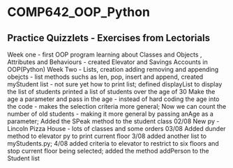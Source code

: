 # COMP642_OOP_Python

## Practice Quizzlets - Exercises from Lectorials

 Week one - first OOP program learning about Classes and Objects , Attributes and Behaviours - created Elevator and Savings Accounts in OOP(Python)
 Week Two - Lists, creation adding removing and appending obejcts - list methods suchs as len, pop, insert and append, created myStudent list - not sure yet how to print list;
 defined displayList to display the list of students
 printed a list of students over the age of 30
Make the age a parameter and pass in the age - instead of hard coding the age into the code - makes the selection criteria more general;
Now we can count the number of old students - making it more general by passing anAge as a parameter;
Added the SPeak method to the student class
02/08 New py - Lincoln Pizza House - lots of classes and some orders
03/08 Added dunder method to elevator py to print current floor
3/08 added another list to myStudents.py;
4/08 added criteria to elevator to restrict to six floors and stop current floor being selected;
added the method addPerson to the Student list


